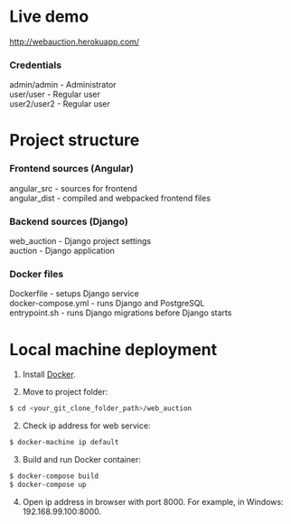 # Live demo
http://webauction.herokuapp.com/

### Credentials
   admin/admin - Administrator  
   user/user - Regular user  
   user2/user2 - Regular user  

# Project structure

### Frontend sources (Angular)
   angular_src - sources for frontend  
   angular_dist - compiled and webpacked frontend files  

### Backend sources (Django)
   web_auction - Django project settings  
   auction - Django application  

### Docker files
   Dockerfile - setups Django service  
   docker-compose.yml - runs Django and PostgreSQL  
   entrypoint.sh - runs Django migrations before Django starts  


# Local machine deployment
1. Install [Docker](www.docker.com).

2. Move to project folder:
```bash
$ cd <your_git_clone_folder_path>/web_auction
```

2. Check ip address for web service:
```bash
$ docker-machine ip default
```

3. Build and run Docker container:
```bash
$ docker-compose build
$ docker-compose up
```

4. Open ip address in browser with port 8000. For example, in Windows: 192.168.99.100:8000.

